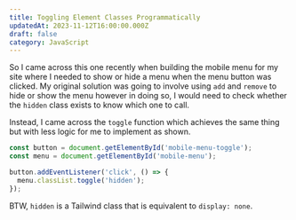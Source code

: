 ```yaml
---
title: Toggling Element Classes Programmatically
updatedAt: 2023-11-12T16:00:00.000Z
draft: false
category: JavaScript
---
```


So I came across this one recently when building the mobile menu for my site where I needed to show or hide a menu when the menu button was clicked. My original solution was going to involve using `add` and `remove` to hide or show the menu however in doing so, I would need to check whether the `hidden` class exists to know which one to call.

Instead, I came across the `toggle` function which achieves the same thing but with less logic for me to implement as shown.

```javascript
const button = document.getElementById('mobile-menu-toggle');
const menu = document.getElementById('mobile-menu');

button.addEventListener('click', () => {
  menu.classList.toggle('hidden');
});
```

BTW, `hidden` is a Tailwind class that is equivalent to `display: none`.
